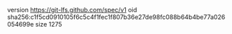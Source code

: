 version https://git-lfs.github.com/spec/v1
oid sha256:c1f5cd0910105f6c5c4f1fec1f807b36e27de98fc088b64b4be77a026054699e
size 1275

